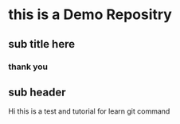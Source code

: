 # this is a Demo Repositry
## sub title here
### thank you 
## sub header 
Hi this is a test and tutorial for learn git command 